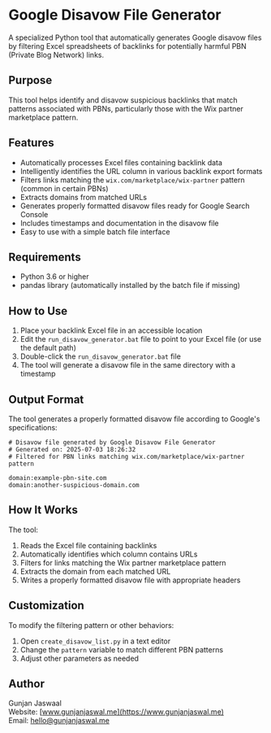 # Google Disavow File Generator

A specialized Python tool that automatically generates Google disavow files by filtering Excel spreadsheets of backlinks for potentially harmful PBN (Private Blog Network) links.

## Purpose

This tool helps identify and disavow suspicious backlinks that match patterns associated with PBNs, particularly those with the Wix partner marketplace pattern.

## Features

- Automatically processes Excel files containing backlink data
- Intelligently identifies the URL column in various backlink export formats
- Filters links matching the `wix.com/marketplace/wix-partner` pattern (common in certain PBNs)
- Extracts domains from matched URLs
- Generates properly formatted disavow files ready for Google Search Console
- Includes timestamps and documentation in the disavow file
- Easy to use with a simple batch file interface

## Requirements

- Python 3.6 or higher
- pandas library (automatically installed by the batch file if missing)

## How to Use

1. Place your backlink Excel file in an accessible location
2. Edit the `run_disavow_generator.bat` file to point to your Excel file (or use the default path)
3. Double-click the `run_disavow_generator.bat` file
4. The tool will generate a disavow file in the same directory with a timestamp

## Output Format

The tool generates a properly formatted disavow file according to Google's specifications:

```
# Disavow file generated by Google Disavow File Generator
# Generated on: 2025-07-03 18:26:32
# Filtered for PBN links matching wix.com/marketplace/wix-partner pattern

domain:example-pbn-site.com
domain:another-suspicious-domain.com
```

## How It Works

The tool:
1. Reads the Excel file containing backlinks
2. Automatically identifies which column contains URLs
3. Filters for links matching the Wix partner marketplace pattern
4. Extracts the domain from each matched URL
5. Writes a properly formatted disavow file with appropriate headers

## Customization

To modify the filtering pattern or other behaviors:

1. Open `create_disavow_list.py` in a text editor
2. Change the `pattern` variable to match different PBN patterns
3. Adjust other parameters as needed

## Author

Gunjan Jaswaal  
Website: [www.gunjanjaswal.me](https://www.gunjanjaswal.me)  
Email: [hello@gunjanjaswal.me](mailto:hello@gunjanjaswal.me)
